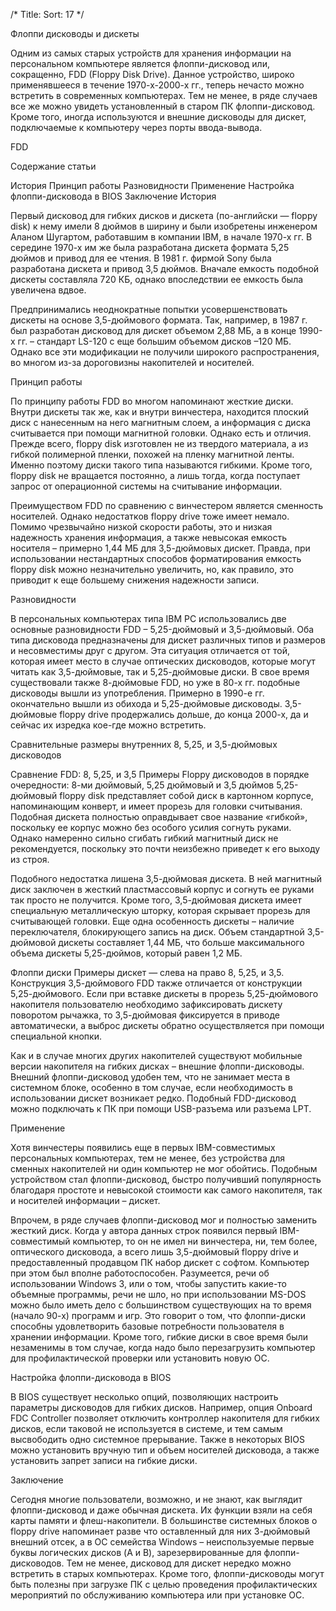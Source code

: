 ﻿/*
Title: 
Sort: 17
*/

Флоппи дисководы и дискеты

Одним из самых старых устройств для хранения информации на персональном компьютере является флоппи-дисковод или, сокращенно, FDD (Floppy Disk Drive). Данное устройство, широко применявшееся в течение 1970-х-2000-х гг., теперь нечасто можно встретить в современных компьютерах. Тем не менее, в ряде случаев все же можно увидеть установленный в старом ПК флоппи-дисковод. Кроме того, иногда используются и внешние дисководы для дискет, подключаемые  к компьютеру через порты ввода-вывода.

FDD

Содержание статьи

История
Принцип работы
Разновидности
Применение
Настройка флоппи-дисковода в BIOS
Заключение
История

Первый дисковод для гибких дисков и дискета (по-английски — floppy disk) к нему имели 8 дюймов в ширину и были изобретены инженером Аланом Шугартом, работавшим в компании IBM, в начале 1970-х гг. В середине 1970-х им же была разработана дискета формата 5,25 дюймов и привод для ее чтения. В 1981 г. фирмой Sony была разработана дискета и привод 3,5 дюймов. Вначале емкость подобной дискеты составляла 720 КБ, однако впоследствии ее емкость была увеличена вдвое.

Предпринимались неоднократные попытки усовершенствовать дискеты на основе 3,5-дюймового формата. Так, например, в 1987 г. был разработан дисковод для дискет объемом 2,88 МБ, а в конце 1990-х гг. – стандарт LS-120 c еще большим объемом дисков –120 МБ. Однако все эти модификации не получили широкого распространения, во многом из-за дороговизны накопителей и носителей.

Принцип работы

По принципу работы FDD во многом напоминают жесткие диски. Внутри дискеты так же, как и внутри винчестера, находится плоский диск с нанесенным на него магнитным слоем, а информация с диска считывается при помощи магнитной головки. Однако есть и отличия. Прежде всего, floppy disk изготовлен не из твердого материала, а из гибкой полимерной пленки, похожей на пленку магнитной ленты. Именно поэтому диски такого типа называются гибкими. Кроме того, floppy disk  не вращается постоянно, а лишь тогда, когда поступает запрос от операционной системы на считывание информации.

Преимуществом FDD по сравнению с винчестером является сменность носителей. Однако недостатков floppy drive тоже имеет немало. Помимо чрезвычайно низкой скорости работы, это и низкая надежность хранения информация, а также невысокая емкость носителя – примерно 1,44 МБ для 3,5-дюймовых дискет. Правда, при использовании нестандартных способов  форматирования емкость floppy disk можно незначительно увеличить, но, как правило, это приводит к еще большему снижения надежности записи.

Разновидности

В персональных компьютерах типа IBM PC использовались две основные разновидности FDD – 5,25-дюймовый и 3,5-дюймовый. Оба типа дисковода предназначены для дискет различных типов и размеров и несовместимы друг с другом. Эта ситуация отличается от той, которая имеет место в случае оптических дисководов, которые могут читать как 3,5-дюймовые, так и 5,25-дюймовые диски. В свое время существовали также 8-дюймовые FDD, но уже в 80-х гг. подобные дисководы вышли из употребления. Примерно в 1990-е гг. окончательно вышли из обихода и 5,25-дюймовые дисководы. 3,5-дюймовые floppy drive продержались дольше, до конца 2000-х, да и сейчас их изредка кое-где можно встретить.

Сравнительные размеры внутренних 8, 5,25, и 3,5-дюймовых дисководов

Сравнение FDD: 8, 5,25, и 3,5
Примеры Floppy дисководов в порядке очередности: 8-ми дюймовый, 5,25 дюймовый и 3,5 дюймов
5,25-дюймовый floppy disk представляет собой диск в картонном корпусе, напоминающим конверт, и имеет прорезь для головки считывания. Подобная дискета полностью оправдывает свое название «гибкой», поскольку ее корпус можно без особого усилия согнуть руками. Однако намеренно сильно сгибать гибкий магнитный диск не рекомендуется, поскольку это почти неизбежно приведет к его выходу из строя.

Подобного недостатка лишена 3,5-дюймовая дискета. В ней магнитный диск заключен в жесткий пластмассовый корпус и согнуть ее руками так просто не получится. Кроме того, 3,5-дюймовая дискета имеет специальную металлическую шторку, которая скрывает прорезь для считывающей головки. Еще одна особенность дискеты – наличие переключателя, блокирующего запись на диск. Объем стандартной 3,5-дюймовой дискеты составляет 1,44 МБ, что больше максимального объема дискеты 5,25-дюймов, который равен 1,2 МБ.

Флоппи диски
Примеры дискет — слева на право 8, 5,25, и 3,5.
Конструкция 3,5-дюймового FDD также отличается от конструкции 5,25-дюймового. Если при вставке дискеты в прорезь 5,25-дюймового накопителя пользователю необходимо зафиксировать дискету поворотом рычажка, то 3,5-дюймовая фиксируется в приводе автоматически, а выброс дискеты обратно осуществляется при помощи специальной кнопки.

Как и в случае многих других накопителей существуют мобильные версии накопителя на гибких дисках – внешние флоппи-дисководы. Внешний флоппи-дисковод удобен тем, что не занимает места в системном блоке, особенно в том случае, если необходимость в использовании дискет возникает редко. Подобный FDD-дисковод  можно подключать к ПК при помощи USB-разъема или разъема LPT.

Применение

Хотя винчестеры появились еще в первых IBM-совместимых персональных компьютерах, тем не менее, без устройства для сменных накопителей ни один компьютер не мог обойтись. Подобным устройством стал флоппи-дисковод, быстро получивший популярность благодаря простоте и невысокой стоимости как самого накопителя, так и носителей информации – дискет.

Впрочем, в ряде случаев флоппи-дисковод мог и полностью заменить жесткий диск. Когда у автора данных строк появился первый IBM-совместимый компьютер, то он не имел ни винчестера, ни, тем более, оптического дисковода, а всего лишь 3,5-дюймовый floppy drive и предоставленный продавцом ПК набор дискет с софтом. Компьютер при этом был вполне работоспособен. Разумеется, речи об использовании Windows 3, или о том, чтобы запустить какие-то объемные программы, речи не шло, но при использовании MS-DOS можно было иметь дело с большинством существующих на то время (начало 90-х) программ и игр. Это говорит о том, что флоппи-диски способны удовлетворить базовые потребности пользователя в хранении информации. Кроме того, гибкие диски в свое время были незаменимы в том случае, когда надо было перезагрузить компьютер для профилактической проверки или установить новую ОС.

Настройка флоппи-дисковода в BIOS

В BIOS существует несколько опций, позволяющих настроить параметры дисководов для гибких дисков. Например, опция Onboard FDC Controller позволяет отключить контроллер накопителя для гибких дисков, если таковой не используется в системе, и тем самым высвободить одно системное прерывание. Также в некоторых BIOS можно установить вручную тип и объем носителей дисковода, а также установить запрет записи на гибкие диски.

Заключение

Сегодня многие пользователи, возможно, и не знают, как выглядит флоппи-дисковод и даже обычная дискета. Их функции взяли на себя карты памяти и флеш-накопители. В большинстве системных блоков о floppy drive напоминает разве что оставленный для них 3-дюймовый внешний отсек, а в ОС семейства Windows – неиспользуемые первые буквы логических дисков (A и B), зарезервированные для флоппи-дисководов. Тем не менее, дисковод для дискет нередко можно встретить в старых компьютерах. Кроме того, флоппи-дисководы могут быть полезны при загрузке ПК с целью проведения профилактических мероприятий по обслуживанию компьютера или при установке ОС.